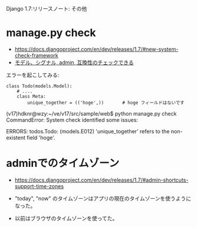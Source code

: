 Django 1.7:リリースノート: その他

# manage.py check #

- https://docs.djangoproject.com/en/dev/releases/1.7/#new-system-check-framework
- [モデル、シグナル, admin, 互換性のチェックできる](https://docs.djangoproject.com/en/dev/ref/checks/)

エラーを起こしてみる:

    class Todo(models.Model):
        # ....
        class Meta:
            unique_together = (('hoge',))       # hoge フィールドはないです

   (v17)hdknr@wzy:~/ve/v17/src/sample/web$ python manage.py check
   CommandError: System check identified some issues:
   
   ERRORS:
   todos.Todo: (models.E012) 'unique_together' refers to the non-existent field 'hoge'.


# adminでのタイムゾーン #

- https://docs.djangoproject.com/en/dev/releases/1.7/#admin-shortcuts-support-time-zones

- "today", "now" のタイムゾーンはアプリの現在のタイムゾーンを使うようになった。
- 以前はブラウザのタイムゾーンを使ってた。

